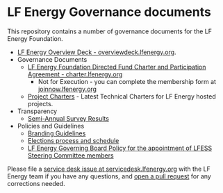 # LF Energy Governance documents

This repository contains a number of governance documents for the LF Energy Foundation. 

- [LF Energy Overview Deck - overviewdeck.lfenergy.org](./overview_deck).
- Governance Documents
  - [LF Energy Foundation Directed Fund Charter and Participation Agreement - charter.lfenergy.org](https://charter.lfenergy.org)
    - Not for Execution - you can complete the membership form at [joinnow.lfenergy.org](https://joinnow.lfenergy.org)
  - [Project Charters](./project_charters) - Latest Technical Charters for LF Energy hosted projects.
- Transparency
  - [Semi-Annual Survey Results](./surveys)
- Policies and Guidelines
  - [Branding Guidelines](./BRANDING_GUIDELINES.md)
  - [Elections process and schedule](./elections.md)
  - [LF Energy Governing Board Policy for the appointment of LFESS Steering Committee members](./lfess-steering-committee-appointment-policy.md)

Please file a [service desk issue at servicedesk.lfenergy.org](https://servicedesk.lfenergy.org) with the LF Energy team if you have any questions, and [open a pull request](https://github.com/lfenergy/foundation/pulls) for any corrections needed.
